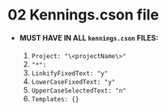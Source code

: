 # 02 Kennings.cson file


  - #### MUST HAVE IN ALL `kennings.cson` FILES:
    1. `Project: "\<projectName\>"`
    2. `"*":`
      1. `LinkifyFixedText: "y"`
      2. `LowerCaseFixedText: "y"`
      3. `UpperCaseSelectedText: "n"`
      4. `Templates: {}`
